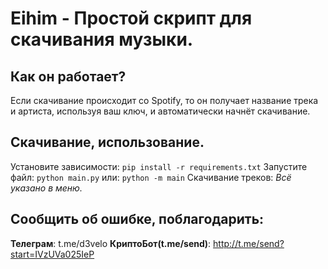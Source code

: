 # Eihim - Простой скрипт для скачивания музыки.

## Как он работает?
Если скачивание происходит со Spotify, то он получает название трека и артиста, используя ваш ключ, и автоматически начнёт скачивание.

## Скачивание, использование.
Установите зависимости: `pip install -r requirements.txt`
Запустите файл: `python main.py` или: `python -m main`
Скачивание треков: _Всё указано в меню._

## Сообщить об ошибке, поблагодарить:
__Телеграм__: t.me/d3velo
__КриптоБот(t.me/send)__: http://t.me/send?start=IVzUVa025IeP
